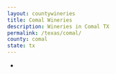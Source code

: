 ```yaml
---
layout: countywineries
title: Comal Wineries
description: Wineries in Comal TX
permalink: /texas/comal/
county: comal
state: tx
---
```

-
